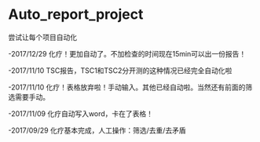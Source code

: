 # Auto_report_project
尝试让每个项目自动化

-2017/12/29 化疗！更加自动了。不加检查的时间现在15min可以出一份报告！

-2017/11/10 TSC报告，TSC1和TSC2分开测的这种情况已经完全自动化啦

-2017/11/10 化疗！表格放弃啦！手动输入。其他已经自动啦。当然还有前面的筛选需要手动。

-2017/11/09 化疗自动写入word，卡在了表格！

-2017/09/29 化疗基本完成，人工操作：筛选/去重/去矛盾
